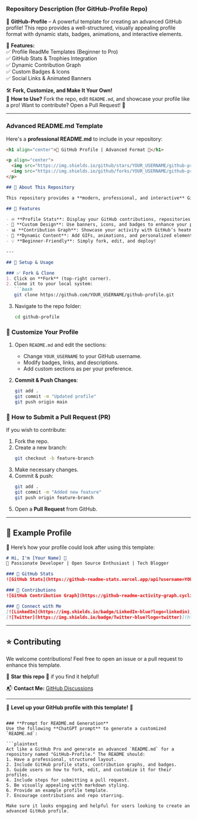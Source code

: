 ### **Repository Description (for GitHub-Profile Repo)**  
🚀 **GitHub-Profile** – A powerful template for creating an advanced GitHub profile! This repo provides a well-structured, visually appealing profile format with dynamic stats, badges, animations, and interactive elements.  

📌 **Features:**  
✅ Profile ReadMe Templates (Beginner to Pro)  
✅ GitHub Stats & Trophies Integration  
✅ Dynamic Contribution Graph  
✅ Custom Badges & Icons  
✅ Social Links & Animated Banners  

🛠 **Fork, Customize, and Make It Your Own!**  
📌 **How to Use?** Fork the repo, edit `README.md`, and showcase your profile like a pro! Want to contribute? Open a Pull Request! 🚀  

---

### **Advanced README.md Template**
Here's a **professional README.md** to include in your repository:

```md
<h1 align="center">🚀 GitHub Profile | Advanced Format 🚀</h1>

<p align="center">
  <img src="https://img.shields.io/github/stars/YOUR_USERNAME/github-profile?style=social" alt="GitHub Repo Stars">
  <img src="https://img.shields.io/github/forks/YOUR_USERNAME/github-profile?style=social" alt="GitHub Repo Forks">
</p>

## 📌 About This Repository

This repository provides a **modern, professional, and interactive** GitHub profile template. It includes dynamic GitHub stats, contribution graphs, social links, badges, and aesthetic formatting.

## 🚀 Features

- 🔥 **Profile Stats**: Display your GitHub contributions, repositories, stars, and more!
- 🎨 **Custom Design**: Use banners, icons, and badges to enhance your profile.
- 📊 **Contribution Graph**: Showcase your activity with GitHub’s heatmap.
- 🌟 **Dynamic Content**: Add GIFs, animations, and personalized elements.
- 💡 **Beginner-Friendly**: Simply fork, edit, and deploy!

---

## 🔧 Setup & Usage

### ✅ Fork & Clone
1. Click on **Fork** (top-right corner).
2. Clone it to your local system:
   ```bash
   git clone https://github.com/YOUR_USERNAME/github-profile.git
   ```
3. Navigate to the repo folder:
   ```bash
   cd github-profile
   ```

### 📝 Customize Your Profile
1. Open `README.md` and edit the sections:
   - Change `YOUR_USERNAME` to your GitHub username.
   - Modify badges, links, and descriptions.
   - Add custom sections as per your preference.

2. **Commit & Push Changes**:
   ```bash
   git add .
   git commit -m "Updated profile"
   git push origin main
   ```

### 🔄 How to Submit a Pull Request (PR)
If you wish to contribute:
1. Fork the repo.
2. Create a new branch:
   ```bash
   git checkout -b feature-branch
   ```
3. Make necessary changes.
4. Commit & push:
   ```bash
   git add .
   git commit -m "Added new feature"
   git push origin feature-branch
   ```
5. Open a **Pull Request** from GitHub.

---

## 📌 Example Profile

🚀 Here’s how your profile could look after using this template:

```md
# Hi, I'm [Your Name] 👋
🔹 Passionate Developer | Open Source Enthusiast | Tech Blogger

### 🌟 GitHub Stats
![GitHub Stats](https://github-readme-stats.vercel.app/api?username=YOUR_USERNAME&show_icons=true&theme=radical)

### 🚀 Contributions
![GitHub Contribution Graph](https://github-readme-activity-graph.cyclic.app/graph?username=YOUR_USERNAME&theme=react)

### 🔗 Connect with Me
[![LinkedIn](https://img.shields.io/badge/LinkedIn-blue?logo=linkedin)](https://linkedin.com/in/YOUR_USERNAME)
[![Twitter](https://img.shields.io/badge/Twitter-blue?logo=twitter)](https://twitter.com/YOUR_USERNAME)
```

---

## ⭐ Contributing

We welcome contributions! Feel free to open an issue or a pull request to enhance this template.

📌 **Star this repo** 🌟 if you find it helpful!

📬 **Contact Me:** [GitHub Discussions](https://github.com/Optimism-Educators/github-profile/discussions)

---

🚀 **Level up your GitHub profile with this template!** 🚀
```

### **Prompt for README.md Generation**
Use the following **ChatGPT prompt** to generate a customized `README.md`:

```plaintext
Act like a GitHub Pro and generate an advanced `README.md` for a repository named "GitHub-Profile." The README should:
1. Have a professional, structured layout.
2. Include GitHub profile stats, contribution graphs, and badges.
3. Guide users on how to fork, edit, and customize it for their profiles.
4. Include steps for submitting a pull request.
5. Be visually appealing with markdown styling.
6. Provide an example profile template.
7. Encourage contributions and repo starring.

Make sure it looks engaging and helpful for users looking to create an advanced GitHub profile.
```
